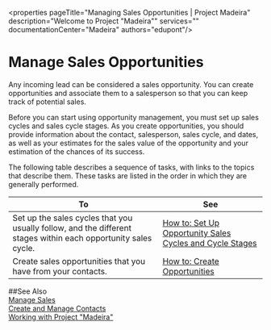 <properties pageTitle="Managing Sales Opportunities | Project Madeira" 
description="Welcome to Project "Madeira"" 
    services="" 
    documentationCenter="Madeira"
    authors="edupont"/>
    
# Manage Sales Opportunities
Any incoming lead can be considered a sales opportunity. You can create opportunities and associate them to a salesperson so that you can keep track of potential sales.

Before you can start using opportunity management, you must set up sales cycles and sales cycle stages. As you create opportunities, you should provide information about the contact, salesperson, sales cycle, and dates, as well as your estimates for the sales value of the opportunity and your estimation of the chances of its success.

The following table describes a sequence of tasks, with links to the topics that describe them. These tasks are listed in the order in which they are generally performed.

|To|See|
|-|-|
|Set up the sales cycles that you usually follow, and the different stages within each opportunity sales cycle.|[How to: Set Up Opportunity Sales Cycles and Cycle Stages](marketing-how-setup-opportunity-sales-cycles-stages.md)|
|Create sales opportunities that you have from your contacts.|[How to: Create Opportunities](marketing-how-create-opportunities.md)|


##See Also  
[Manage Sales](sales-manage-sales.md)  
[Create and Manage Contacts](marketing-contacts.md)  
[Working with Project "Madeira"](ui-work-product.md)
